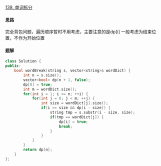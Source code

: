 [139. 单词拆分](https://leetcode.cn/problems/word-break)

#### 思路

完全背包问题，遍历顺序暂时不用考虑，主要注意的是dp[i] 一般考虑为结束位置，不作为开始位置

#### 题解

```c++
class Solution {
public:
    bool wordBreak(string s, vector<string>& wordDict) {
        int n = s.size();
        vector<bool> dp(n + 1, false);
        dp[0] = true;
        int m = wordDict.size();
        for(int i = 1; i <= n; ++i) {
            for(int j = 0; j < m; ++j) {
                int size = wordDict[j].size();
                if(i >= size && dp[i - size]) {
                    string tmp = s.substr(i - size, size);
                    if(tmp == wordDict[j]) {
                        dp[i] = true;
                        break;
                    }
                }
            }
        }
        return dp[n];
    }
};
```

